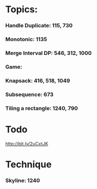 # Topics:

### Handle Duplicate: 115, 730
### Monotonic: 1135
### Merge Interval DP: 546, 312, 1000
### Game:
### Knapsack: 416, 518, 1049
### Subsequence: 673
### Tiling a rectangle: 1240, 790

# Todo

http://bit.ly/2uCxtJK

# Technique

### Skyline: 1240


